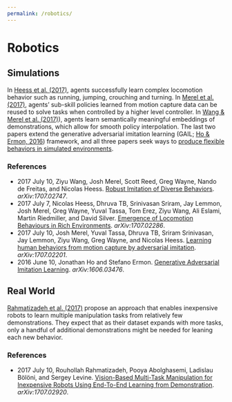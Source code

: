 ```yaml
---
permalink: /robotics/
---
```

# Robotics

## Simulations

In [Heess et al. (2017)](https://arxiv.org/abs/1707.02286), agents successfully learn complex locomotion behavior such as running, jumping, crouching and turning. In [Merel et al. (2017)](https://arxiv.org/abs/1707.02201), agents’ sub-skill policies learned from motion capture data can be reused to solve tasks when controlled by a higher level controller. In [Wang & Merel et al. (2017)](https://arxiv.org/abs/1707.02747)), agents learn semantically meaningful embeddings of demonstrations, which allow for smooth policy interpolation. The last two papers extend the generative adversarial imitation learning (GAIL; [Ho & Ermon, 2016](https://arxiv.org/abs/1606.03476)) framework, and all three papers seek ways to [produce flexible behaviors in simulated environments](https://deepmind.com/blog/producing-flexible-behaviours-simulated-environments/).

### References

* 2017 July 10, Ziyu Wang, Josh Merel, Scott Reed, Greg Wayne, Nando de Freitas, and Nicolas Heess. [Robust Imitation of Diverse Behaviors](https://arxiv.org/abs/1707.02747). *arXiv:1707.02747*.
* 2017 July 7, Nicolas Heess, Dhruva TB, Srinivasan Sriram, Jay Lemmon, Josh Merel, Greg Wayne, Yuval Tassa, Tom Erez, Ziyu Wang, Ali Eslami, Martin Riedmiller, and David Silver. [Emergence of Locomotion Behaviours in Rich Environments](https://arxiv.org/abs/1707.02286). *arXiv:1707.02286*.
* 2017 July 10, Josh Merel, Yuval Tassa, Dhruva TB, Sriram Srinivasan, Jay Lemmon, Ziyu Wang, Greg Wayne, and Nicolas Heess. [Learning human behaviors from motion capture by adversarial imitation](https://arxiv.org/abs/1707.02201). *arXiv:1707.02201*.
* 2016 June 10, Jonathan Ho and Stefano Ermon. [Generative Adversarial Imitation Learning](https://arxiv.org/abs/1606.03476). *arXiv:1606.03476*.

## Real World

[Rahmatizadeh et al. (2017)](https://arxiv.org/abs/1707.02920) propose an approach that enables inexpensive robots to learn multiple manipulation tasks from relatively few demonstrations. They expect that as their dataset expands with more tasks, only a handful of additional demonstrations might be needed for leaning each new behavior.

### References

* 2017 July 10, Rouhollah Rahmatizadeh, Pooya Abolghasemi, Ladislau Bölöni, and Sergey Levine. [Vision-Based Multi-Task Manipulation for Inexpensive Robots Using End-To-End Learning from Demonstration](https://arxiv.org/abs/1707.02920). *arXiv:1707.02920*.

